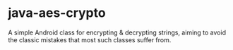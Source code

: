 java-aes-crypto
===============

A simple Android class for encrypting &amp; decrypting strings, aiming to avoid the classic mistakes that most such classes suffer from.
